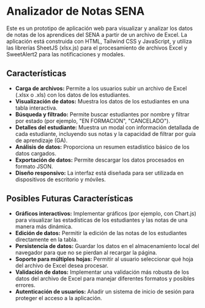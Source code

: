 # Analizador de Notas SENA

Este es un prototipo de aplicación web para visualizar y analizar los datos de notas de los aprendices del SENA a partir de un archivo de Excel. La aplicación está construida con HTML, Tailwind CSS y JavaScript, y utiliza las librerías SheetJS (xlsx.js) para el procesamiento de archivos Excel y SweetAlert2 para las notificaciones y modales.

## Características

- **Carga de archivos:** Permite a los usuarios subir un archivo de Excel (.xlsx o .xls) con los datos de los estudiantes.
- **Visualización de datos:** Muestra los datos de los estudiantes en una tabla interactiva.
- **Búsqueda y filtrado:** Permite buscar estudiantes por nombre y filtrar por estado (por ejemplo, "EN FORMACION", "CANCELADO").
- **Detalles del estudiante:** Muestra un modal con información detallada de cada estudiante, incluyendo sus notas y la capacidad de filtrar por guía de aprendizaje (GA).
- **Análisis de datos:** Proporciona un resumen estadístico básico de los datos cargados.
- **Exportación de datos:** Permite descargar los datos procesados en formato JSON.
- **Diseño responsivo:** La interfaz está diseñada para ser utilizada en dispositivos de escritorio y móviles.

## Posibles Futuras Características

- **Gráficos interactivos:** Implementar gráficos (por ejemplo, con Chart.js) para visualizar las estadísticas de los estudiantes y las notas de una manera más dinámica.
- **Edición de datos:** Permitir la edición de las notas de los estudiantes directamente en la tabla.
- **Persistencia de datos:** Guardar los datos en el almacenamiento local del navegador para que no se pierdan al recargar la página.
- **Soporte para múltiples hojas:** Permitir al usuario seleccionar qué hoja del archivo de Excel desea procesar.
- **Validación de datos:** Implementar una validación más robusta de los datos del archivo de Excel para manejar diferentes formatos y posibles errores.
- **Autenticación de usuarios:** Añadir un sistema de inicio de sesión para proteger el acceso a la aplicación.